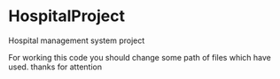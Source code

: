 # HospitalProject
Hospital management system project

For working this code you should change some path of files which have used.
thanks for attention

